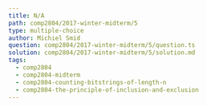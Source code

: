```yaml
---
title: N/A
path: comp2804/2017-winter-midterm/5
type: multiple-choice
author: Michiel Smid
question: comp2804/2017-winter-midterm/5/question.ts
solution: comp2804/2017-winter-midterm/5/solution.md
tags:
  - comp2804
  - comp2804-midterm
  - comp2804-counting-bitstrings-of-length-n
  - comp2804-the-principle-of-inclusion-and-exclusion
---
```

